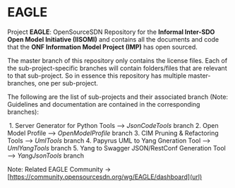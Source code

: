 # EAGLE
Project **EAGLE**: OpenSourceSDN Repository for the **Informal Inter-SDO Open Model Initiative (IISOMI)** and contains all the documents and code that the **ONF Information Model Project (IMP)** has open sourced.

The master branch of this repository only contains the license files. Each of the sub-project-specific branches will contain folders/files that are relevant to that sub-project. So in essence this repository has multiple master-branches, one per sub-project.

The following are the list of sub-projects and their associated branch (Note: Guidelines and documentation are contained in the corresponding branches):

  1. Server Generator for Python Tools --> *JsonCodeTools* branch
  2. Open Model Profile --> *OpenModelProfile* branch
  3. CIM Pruning & Refactoring Tools --> *UmlTools* branch
  4. Papyrus UML to Yang Gneration Tool --> *UmlYangTools* branch
  5. Yang to Swagger JSON/RestConf Generation Tool --> *YangJsonTools* branch
  
Note: Related EAGLE Community -> [https://community.opensourcesdn.org/wg/EAGLE/dashboard](url)

